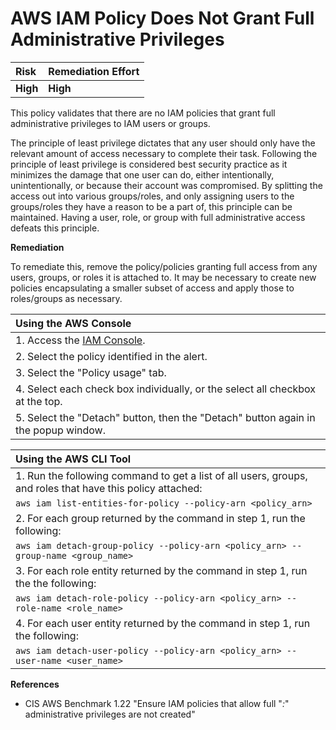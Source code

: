 # AWS IAM Policy Does Not Grant Full Administrative Privileges

| Risk | Remediation Effort |
| :--- | :--- |
| **High** | **High** |

This policy validates that there are no IAM policies that grant full administrative privileges to IAM users or groups.

The principle of least privilege dictates that any user should only have the relevant amount of access necessary to complete their task. Following the principle of least privilege is considered best security practice as it minimizes the damage that one user can do, either intentionally, unintentionally, or because their account was compromised. By splitting the access out into various groups/roles, and only assigning users to the groups/roles they have a reason to be a part of, this principle can be maintained. Having a user, role, or group with full administrative access defeats this principle.

**Remediation**

To remediate this, remove the policy/policies granting full access from any users, groups, or roles it is attached to. It may be necessary to create new policies encapsulating a smaller subset of access and apply those to roles/groups as necessary.

| Using the AWS Console |
| :--- |
| 1. Access the [IAM Console](https://console.aws.amazon.com/iam/home#/policies). |
| 2. Select the policy identified in the alert. |
| 3. Select the "Policy usage" tab. |
| 4. Select each check box individually, or the select all checkbox at the top. |
| 5. Select the "Detach" button, then the "Detach" button again in the popup window. |

| Using the AWS CLI Tool |
| :--- |
| 1. Run the following command to get a list of all users, groups, and roles that have this policy attached: |
| `aws iam list-entities-for-policy --policy-arn <policy_arn>` |
| 2. For each group returned by the command in step 1, run the following: |
| `aws iam detach-group-policy --policy-arn <policy_arn> --group-name <group_name>` |
| 3. For each role entity returned by the command in step 1, run the the following: |
| `aws iam detach-role-policy --policy-arn <policy_arn> --role-name <role_name>` |
| 4. For each user entity returned by the command in step 1, run the following: |
| `aws iam detach-user-policy --policy-arn <policy_arn> --user-name <user_name>` |

**References**

* CIS AWS Benchmark 1.22 "Ensure IAM policies that allow full "_:_" administrative privileges are not created"


